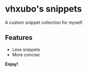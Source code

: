 # vhxubo's snippets

A custom snippet collection for myself.

## Features

- Less snippets
- More concise

**Enjoy!**
